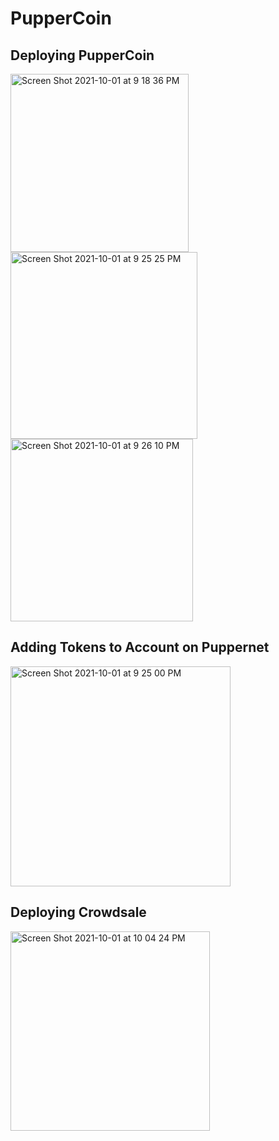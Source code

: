 # PupperCoin

## Deploying PupperCoin

<img width="285" alt="Screen Shot 2021-10-01 at 9 18 36 PM" src="https://user-images.githubusercontent.com/81844266/135703780-fdf2138c-decb-4a4e-85f8-7323ac5af56f.png">
<img width="299" alt="Screen Shot 2021-10-01 at 9 25 25 PM" src="https://user-images.githubusercontent.com/81844266/135703786-a3cb4ddb-5ebe-423a-bc28-d6b9a9c64683.png">
<img width="292" alt="Screen Shot 2021-10-01 at 9 26 10 PM" src="https://user-images.githubusercontent.com/81844266/135703787-a0ffa932-5f30-4c42-9eb0-7393079aa66f.png">

## Adding Tokens to Account on Puppernet

<img width="352" alt="Screen Shot 2021-10-01 at 9 25 00 PM" src="https://user-images.githubusercontent.com/81844266/135703785-5a8cda5a-defb-4a35-8c0e-af68e8e11b0c.png">

## Deploying Crowdsale

<img width="319" alt="Screen Shot 2021-10-01 at 10 04 24 PM" src="https://user-images.githubusercontent.com/81844266/135704300-e21e87f9-0325-4f5f-aa4f-0c739f0f6710.png">
